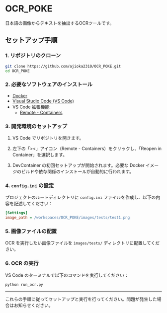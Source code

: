 # OCR_POKE

日本語の画像からテキストを抽出するOCRツールです。

## セットアップ手順

### 1. リポジトリのクローン

```bash
git clone https://github.com/ajioka2310/OCR_POKE.git
cd OCR_POKE
```

### 2. 必要なソフトウェアのインストール

- [Docker](https://www.docker.com/get-started)
- [Visual Studio Code (VS Code)](https://code.visualstudio.com/)
- VS Code 拡張機能:
  - [Remote - Containers](https://marketplace.visualstudio.com/items?itemName=ms-vscode-remote.remote-containers)

### 3. 開発環境のセットアップ

1. VS Code でリポジトリを開きます。

2. 左下の「><」アイコン（Remote - Containers）をクリックし、「Reopen in Container」を選択します。

3. DevContainer の初回セットアップが開始されます。必要な Docker イメージのビルドや依存関係のインストールが自動的に行われます。

### 4. `config.ini` の設定

プロジェクトのルートディレクトリに `config.ini` ファイルを作成し、以下の内容を記述してください：

```ini
[Settings]
image_path = /workspaces/OCR_POKE/images/tests/test1.png
```

### 5. 画像ファイルの配置

OCR を実行したい画像ファイルを `images/tests/` ディレクトリに配置してください。

### 6. OCR の実行

VS Code のターミナルで以下のコマンドを実行してください：

```bash
python run_ocr.py
```

---

これらの手順に従ってセットアップと実行を行ってください。問題が発生した場合はお知らせください。

